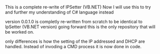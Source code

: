 This is a complete re-write of IPSetter (VB.NET) 
Now I will  use this to try and further my understanding of C# language instead

version 0.0.1.0 is completly re-written from scratch to be identical to IpSetter (VB.NET version) going forward this is the only repository that will be worked on.

only differences is how the setting of the IP addressed and DHCP are handled. Instead of invoding a CMD process it is now done in code.


